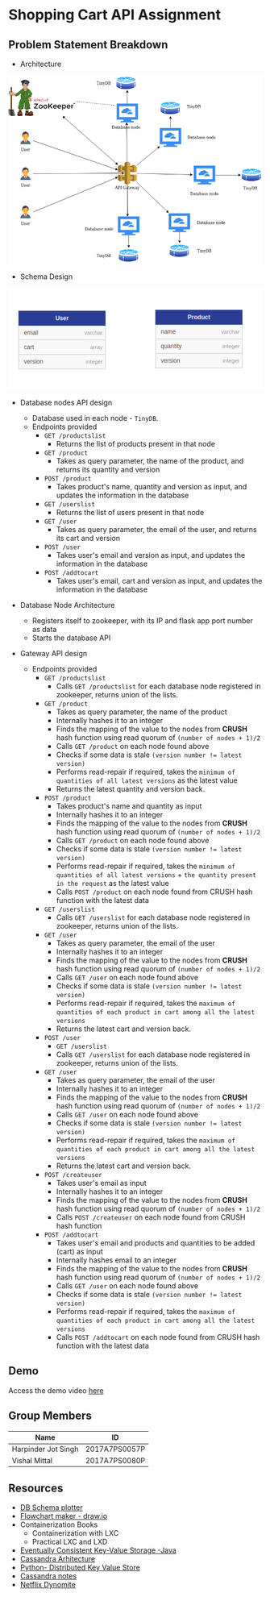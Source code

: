 # Shopping Cart API Assignment

## Problem Statement Breakdown

- Architecture

![arch](docs/images/architecture.png)

- Schema Design

![sc](docs/images/schema.png)

- Database nodes API design
  - Database used in each node - `TinyDB`.
  - Endpoints provided
    - `GET /productslist`
      - Returns the list of products present in that node
    - `GET /product`
      - Takes as query parameter, the name of the product, and returns its quantity and version
    - `POST /product`
      - Takes product's name, quantity and version as input, and updates the information in the database
    - `GET /userslist`
      - Returns the list of users present in that node
    - `GET /user`
      - Takes as query parameter, the email of the user, and returns its cart and version
    - `POST /user`
      - Takes user's email and version as input, and updates the information in the database
    - `POST /addtocart`
      - Takes user's email, cart and version as input, and updates the information in the database

- Database Node Architecture
  - Registers itself to zookeeper, with its IP and flask app port number as data
  - Starts the database API

- Gateway API design
  - Endpoints provided
    - `GET /productslist`
      - Calls `GET /productslist` for each database node registered in zookeeper, returns union of the lists.
    - `GET /product`
      - Takes as query parameter, the name of the product
      - Internally hashes it to an integer
      - Finds the mapping of the value to the nodes from **CRUSH** hash function using read quorum of `(number of nodes + 1)/2`
      - Calls `GET /product` on each node found above
      - Checks if some data is stale `(version number != latest version)`
      - Performs read-repair if required, takes the `minimum of quantities of all latest versions` as the latest value
      - Returns the latest quantity and version back.
    - `POST /product`
      - Takes product's name and quantity as input
      - Internally hashes it to an integer
      - Finds the mapping of the value to the nodes from **CRUSH** hash function using read quorum of `(number of nodes + 1)/2`
      - Calls `GET /product` on each node found above
      - Checks if some data is stale `(version number != latest version)`
      - Performs read-repair if required, takes the `minimum of quantities of all latest versions` + `the quantity present in the request` as the latest value
      - Calls `POST /product` on each node found from CRUSH hash function with the latest data      
    - `GET /userslist`
      - Calls `GET /userslist` for each database node registered in zookeeper, returns union of the lists.
    - `GET /user`
      - Takes as query parameter, the email of the user
      - Internally hashes it to an integer
      - Finds the mapping of the value to the nodes from **CRUSH** hash function using read quorum of `(number of nodes + 1)/2`
      - Calls `GET /user` on each node found above
      - Checks if some data is stale `(version number != latest version)`
      - Performs read-repair if required, takes the `maximum of quantities of each product in cart among all the latest versions`
      - Returns the latest cart and version back.
    - `POST /user`
      - `GET /userslist`
      - Calls `GET /userslist` for each database node registered in zookeeper, returns union of the lists.
    - `GET /user`
      - Takes as query parameter, the email of the user
      - Internally hashes it to an integer
      - Finds the mapping of the value to the nodes from **CRUSH** hash function using read quorum of `(number of nodes + 1)/2`
      - Calls `GET /user` on each node found above
      - Checks if some data is stale `(version number != latest version)`
      - Performs read-repair if required, takes the `maximum of quantities of each product in cart among all the latest versions`
      - Returns the latest cart and version back.
    - `POST /createuser`
      - Takes user's email as input
      - Internally hashes it to an integer
      - Finds the mapping of the value to the nodes from **CRUSH** hash function using read quorum of `(number of nodes + 1)/2`
      - Calls `POST /createuser` on each node found from CRUSH hash function
    - `POST /addtocart`
      - Takes user's email and products and quantities to be added (cart) as input
      - Internally hashes email to an integer
      - Finds the mapping of the value to the nodes from **CRUSH** hash function using read quorum of `(number of nodes + 1)/2`
      - Calls `GET /user` on each node found above
      - Checks if some data is stale `(version number != latest version)`
      - Performs read-repair if required, takes the `maximum of quantities of each product in cart among all the latest versions`
      - Calls `POST /addtocart` on each node found from CRUSH hash function with the latest data

## Demo

Access the demo video [here](Demo.mp4)

## Group Members

| Name                | ID            |
| ------------------- | ------------- |
| Harpinder Jot Singh | 2017A7PS0057P |
| Vishal Mittal       | 2017A7PS0080P |


## Resources

- [DB Schema plotter](https://github.com/nerdify/db-schema-diagram)
- [Flowchart maker - draw.io](https://app.diagrams.net/)
- Containerization Books
  - Containerization with LXC
  - Practical LXC and LXD
- [Eventually Consistent Key-Value Storage -Java](https://github.com/anirtek/Eventually-Consistent-Key-Value-Storage)
- [Cassandra Arhitecture](https://github.com/duf59/DataStax_Cassandra_Notes/blob/master/Understanding%20the%20Cassandra%20Architecture.md)
- [Python- Distributed Key Value Store](https://github.com/sgupta38/Distributed_Key_Value_Store)
- [Cassandra notes](https://github.com/saptarshibasu/cassandra-study)
- [Netflix Dynomite](https://github.com/Netflix/dynomite/wiki)
